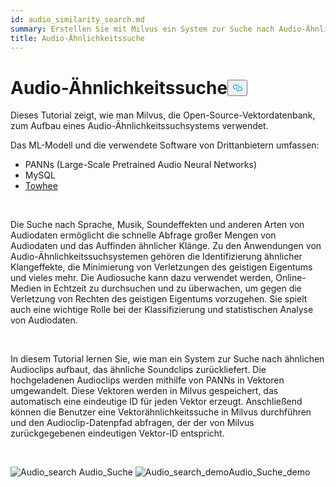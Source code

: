 ```yaml
---
id: audio_similarity_search.md
summary: Erstellen Sie mit Milvus ein System zur Suche nach Audio-Ähnlichkeiten.
title: Audio-Ähnlichkeitssuche
---
```

<h1 id="Audio-Similarity-Search" class="common-anchor-header">Audio-Ähnlichkeitssuche<button data-href="#Audio-Similarity-Search" class="anchor-icon" translate="no">
      <svg translate="no"
        aria-hidden="true"
        focusable="false"
        height="20"
        version="1.1"
        viewBox="0 0 16 16"
        width="16"
      >
        <path
          fill="#0092E4"
          fill-rule="evenodd"
          d="M4 9h1v1H4c-1.5 0-3-1.69-3-3.5S2.55 3 4 3h4c1.45 0 3 1.69 3 3.5 0 1.41-.91 2.72-2 3.25V8.59c.58-.45 1-1.27 1-2.09C10 5.22 8.98 4 8 4H4c-.98 0-2 1.22-2 2.5S3 9 4 9zm9-3h-1v1h1c1 0 2 1.22 2 2.5S13.98 12 13 12H9c-.98 0-2-1.22-2-2.5 0-.83.42-1.64 1-2.09V6.25c-1.09.53-2 1.84-2 3.25C6 11.31 7.55 13 9 13h4c1.45 0 3-1.69 3-3.5S14.5 6 13 6z"
        ></path>
      </svg>
    </button></h1><p>Dieses Tutorial zeigt, wie man Milvus, die Open-Source-Vektordatenbank, zum Aufbau eines Audio-Ähnlichkeitssuchsystems verwendet.</p>
<p>Das ML-Modell und die verwendete Software von Drittanbietern umfassen:</p>
<ul>
<li>PANNs (Large-Scale Pretrained Audio Neural Networks)</li>
<li>MySQL</li>
<li><a href="https://towhee.io/">Towhee</a></li>
</ul>
<p></br></p>
<p>Die Suche nach Sprache, Musik, Soundeffekten und anderen Arten von Audiodaten ermöglicht die schnelle Abfrage großer Mengen von Audiodaten und das Auffinden ähnlicher Klänge. Zu den Anwendungen von Audio-Ähnlichkeitssuchsystemen gehören die Identifizierung ähnlicher Klangeffekte, die Minimierung von Verletzungen des geistigen Eigentums und vieles mehr. Die Audiosuche kann dazu verwendet werden, Online-Medien in Echtzeit zu durchsuchen und zu überwachen, um gegen die Verletzung von Rechten des geistigen Eigentums vorzugehen. Sie spielt auch eine wichtige Rolle bei der Klassifizierung und statistischen Analyse von Audiodaten.</p>
<p></br></p>
<p>In diesem Tutorial lernen Sie, wie man ein System zur Suche nach ähnlichen Audioclips aufbaut, das ähnliche Soundclips zurückliefert. Die hochgeladenen Audioclips werden mithilfe von PANNs in Vektoren umgewandelt. Diese Vektoren werden in Milvus gespeichert, das automatisch eine eindeutige ID für jeden Vektor erzeugt. Anschließend können die Benutzer eine Vektorähnlichkeitssuche in Milvus durchführen und den Audioclip-Datenpfad abfragen, der der von Milvus zurückgegebenen eindeutigen Vektor-ID entspricht.</p>
<p><br/></p>
<p>
  
   <span class="img-wrapper"> <img translate="no" src="/docs/v2.4.x/assets/audio_search.png" alt="Audio_search" class="doc-image" id="audio_search" />
   </span> <span class="img-wrapper"> <span>Audio_Suche</span> </span> <span class="img-wrapper"> <img translate="no" src="/docs/v2.4.x/assets/audio_search_demo.png" alt="Audio_search_demo" class="doc-image" id="audio_search_demo" /><span>Audio_Suche_demo</span> </span></p>

